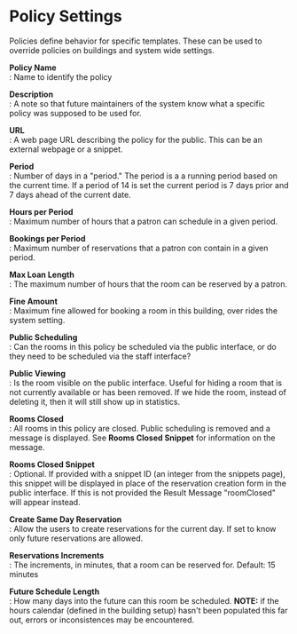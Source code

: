 Policy Settings
===============

Policies define behavior for specific templates. These can be used to override 
policies on buildings and system wide settings.

**Policy Name**  
: Name to identify the policy

**Description**  
: A note so that future maintainers of the system know what a specific policy was
supposed to be used for.

**URL**  
: A web page URL describing the policy for the public. This can be an external webpage or a snippet.

**Period**  
: Number of days in a "period."  The period is a a running period based on the current time. If a period of 14 is set the current period is 7 days prior and 7 days ahead of the current date. 

**Hours per Period**  
: Maximum number of hours that a patron can schedule in a given period. 

**Bookings per Period**  
: Maximum number of reservations that a patron con contain in a given period.

**Max Loan Length**  
: The maximum number of hours that the room can be reserved by a patron.

**Fine Amount**  
: Maximum fine allowed for booking a room in this building, over rides the system setting.

**Public Scheduling**  
: Can the rooms in this policy be scheduled via the public interface, or do they need to be scheduled via the staff interface?

**Public Viewing**  
: Is the room visible on the public interface. Useful for hiding a room that is not currently available or has been removed. If we hide the room, instead of deleting it, then it will still show up in statistics. 

**Rooms Closed**  
: All rooms in this policy are closed. Public scheduling is removed and a message is displayed. See **Rooms Closed Snippet** for information on the message.

**Rooms Closed Snippet**  
: Optional. If provided with a snippet ID (an integer from the snippets page), this snippet will be displayed in place of the reservation creation form in the public interface. If this is not provided the Result Message "roomClosed" will appear instead. 

**Create Same Day Reservation**  
: Allow the users to create reservations for the current day. If set to know only future reservations are allowed.

**Reservations Increments**  
: The increments, in minutes, that a room can be reserved for. Default: 15 minutes

**Future Schedule Length**  
: How many days into the future can this room be scheduled. **NOTE:** if the hours calendar (defined in the building setup) hasn't been populated this far out, errors or inconsistences may be encountered. 
